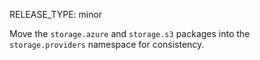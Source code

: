RELEASE_TYPE: minor

Move the `storage.azure` and `storage.s3` packages into the `storage.providers` namespace for consistency.